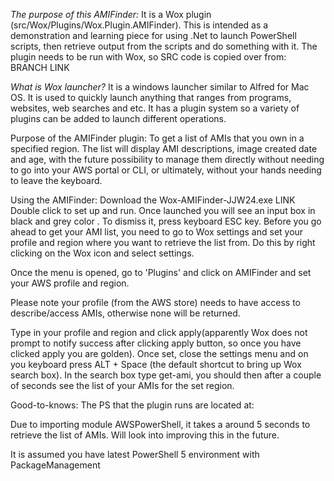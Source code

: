 *The purpose of this AMIFinder:*
It is a Wox plugin (src/Wox/Plugins/Wox.Plugin.AMIFinder).
This is intended as a demonstration and learning piece for using .Net to launch PowerShell scripts, then retrieve output from the scripts and do something with it.
The plugin needs to be run with Wox, so SRC code is copied over from: BRANCH LINK


*What is Wox launcher?*
It is a windows launcher similar to Alfred for Mac OS.
It is used to quickly launch anything that ranges from programs, websites, web searches and etc.
It has a plugin system so a variety of plugins can be added to launch different operations.

Purpose of the AMIFinder plugin:
To get a list of AMIs that you own in a specified region. The list will display AMI descriptions, image created date and age, with the future possibility to manage them directly without needing to go into your AWS portal or CLI, or ultimately, without your hands needing to leave the keyboard.

Using the AMIFinder:
Download the Wox-AMIFinder-JJW24.exe LINK
Double click to set up and run.
Once launched you will see an input box in black and grey color . To dismiss it, press keyboard ESC key.
Before you go ahead to get your AMI list, you need to go to Wox settings and set your profile and region where you want to retrieve the list from. Do this by right clicking on the Wox icon and select settings. 

Once the menu is opened, go to 'Plugins' and click on AMIFinder and set your AWS profile and region. 

Please note your profile (from the AWS store) needs to have access to describe/access AMIs, otherwise none will be returned.

Type in your profile and region and click apply(apparently Wox does not prompt to notify success after clicking apply button, so once you have clicked apply you are golden). Once set, close the settings menu and on you keyboard press ALT + Space (the default shortcut to bring up Wox search box). In the search box type get-ami, you should then after a couple of seconds see the list of your AMIs for the set region.

Good-to-knows:
The PS that the plugin runs are located at:

Due to importing module AWSPowerShell, it takes a around 5 seconds to retrieve the list of AMIs. Will look into improving this in the future.

It is assumed you have latest PowerShell 5 environment with PackageManagement
